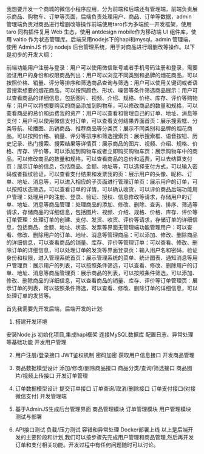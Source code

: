 我想要开发一个商城的微信小程序应用，分为前端和后端还有管理端，前端负责展示商品、购物车、订单等页面，后端负责处理用户、商品、订单等数据，admin 管理端负责对商品进行增删改等操作前端使用taro作为多端统一开发框架，使用 taro 同构插件复用 Web 生态，使用 antdesign mobile作为移动端 UI 组件库，使用 valtio 作为状态管理库。后端采用nodejs下的hapi和mysql。admin 管理端，使用 AdminJS 作为 nodejs 后台管理系统，用于对商品进行增删改等操作。以下是初步的开发大纲：

前端功能用户注册与登录：用户可以使用微信账号或者手机号码注册和登录，需要验证用户的身份和权限商品列出：用户可以浏览不同类别和品牌的烟花商品，可以按照价格、销量、评分等排序和筛选商品查询与筛选：用户可以使用关键词或者语音搜索想要的烟花商品，可以按照颜色、形状、噪音等条件筛选商品展示：用户可以查看商品的详细信息，包括图片、视频、介绍、规格、价格、库存、评价等购物车：用户可以将想要购买的商品添加到购物车，可以修改商品的数量和规格，可以查看商品的总价和运费我的资产：用户可以查看和管理自己的订单、地址、消息等支付：用户可以使用微信支付订单，可以查看支付结果界面首页：展示搜索框、分类导航、轮播图、热销商品、推荐商品等分类页：展示不同类别和品牌的烟花商品，可以按照价格、销量、评分等排序和筛选搜索页：展示搜索框、语音按钮、历史记录、热门搜索、搜索结果等详情页：展示商品的图片、视频、介绍、规格、价格、库存、评价等，可以添加到购物车或者立即购买购物车页：展示购物车中的商品，可以修改商品的数量和规格，可以查看商品的总价和运费，可以去结算支付页：展示订单的信息，包括商品、金额、地址等，可以选择支付方式，可以输入密码或者指纹验证，可以查看支付结果和发票我的页：展示用户的头像、昵称、订单、地址、消息等，可以进入相应的子页面进行管理订单页：展示用户的订单，可以按照状态筛选，可以查看订单的详情，可以确认收货，可以评价商品后端功能用户管理：处理用户的注册、登录、验证、授权、信息修改等请求，存储用户的订单、地址、消息等商品管理：处理商品的添加、修改、删除、查询、排序、筛选等请求，存储商品的详细信息，包括图片、视频、介绍、规格、价格、库存、评价等订单管理：处理订单的创建、支付、发货、收货、评价等请求，存储订单的详细信息，包括商品、金额、地址、状态、发票等界面无管理端功能管理用户：可以查看、修改、删除用户的订单、地址、消息等管理商品：可以添加、修改、删除商品的详细信息，可以查看商品的销量、库存、评价等管理订单：可以查看、修改、删除订单的详细信息，可以处理订单的发货等界面登录页：输入用户名和密码，验证身份和权限，进入管理系统首页：展示管理系统的菜单、统计图表、通知消息等用户管理页：展示用户的列表，可以按照条件筛选，可以查看、修改、删除用户的订单、地址、消息等商品管理页：展示商品的列表，可以按照条件筛选，可以添加、修改、删除商品的详细信息，可以查看商品的销量、库存、评价等订单管理页：展示订单的列表，可以按照条件筛选，可以查看、修改、删除订单的详细信息，可以处理订单的发货等。

首先我需要先开发后端，后端开发的计划:

1. 搭建开发环境

安装Node.js
初始化项目,集成hapi框架
连接MySQL数据库
配置日志、异常处理等基础功能
开发用户管理

2. 用户注册/登录接口
JWT鉴权机制
密码加密
获取用户信息接口
开发商品管理

3. 商品数据模型设计
添加/修改/删除商品接口
商品分类/查询/筛选接口
商品图片/视频上传接口
开发订单管理

4. 订单数据模型设计
提交订单接口
订单查询/取消/删除接口
订单支付接口(对接微信支付)
开发管理端

5. 基于AdminJS生成后台管理界面
商品管理模块
订单管理模块
用户管理模块
测试与部署

6. API接口测试
负载/压力测试
容错和异常处理
Docker部署上线
以上是后端开发的主要阶段和计划,我们可以按步骤先完成用户管理和商品管理,然后再开发订单和支付相关功能。开发过程中有任何问题随时可以讨论。
